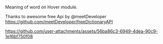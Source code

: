 Meaning of word on Hover module.

Thanks to awesome free Api by @meetDeveloper
https://github.com/meetDeveloper/freeDictionaryAPI


https://github.com/user-attachments/assets/56ba86c3-6949-4dea-90c9-1e16bf750f08

